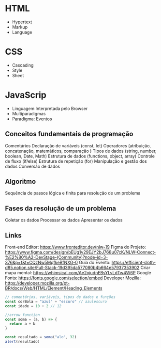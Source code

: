 # HTML

- Hypertext
- Markup
- Language

# CSS

- Cascading
- Style
- Sheet

# JavaScrip

- Linguagem Interpretada pelo Browser
- Multiparadigmas
- Paradigma: Eventos

## Conceitos fundamentais de programação

Comentários
Declaração de variáveis (const, let)
Operadores (atribuição, concatenação, matemáticos, comparação )
Tipos de dados (string, number, boolean, Date, Math)
Estrutura de dados (functions, object, array)
Controle de fluxo (if/else)
Estrutura de repetição (for)
Manipulação e gestão dos dados
Conversão de dados

## Algoritmo

Sequência de passos lógica e finita para resolução de um problema

## Fases da resolução de um problema

Coletar os dados
Processar os dados
Apresentar os dados

## Links

Front-end Editor: https://www.fronteditor.dev/nlw-19
Figma do Projeto: https://www.figma.com/design/bEUg1v29EJY2bJ768u07cK/NLW-Connect-%E2%80%A2-DevStage-(Community)?node-id=3-376&p=f&t=CQzNw5MqfkeBfNXG-0
Guia do Evento: https://efficient-sloth-d85.notion.site/Full-Stack-19d395da577080b4b664e57937353902
Criar mapa mental: https://whimsical.com/Ae2ojudnEBsYLvLdTw4W6P
Google Fonts: https://fonts.google.com/selection/embed
Developer Mozilla: https://developer.mozilla.org/pt-BR/docs/Web/HTML/Element/Heading_Elements

```js
// comentários, variáveis, tipos de dados e funções
const corBola = "azul" + "escuro" // azulescuro
const idade = 10 + 2 // 12

//arrow function
const soma = (a, b) => {
  return a + b
}

const resultado = soma("alo", 32)
alert(resultado)
```